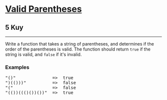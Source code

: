 <h1><a href="https://www.codewars.com/kata/52774a314c2333f0a7000688">Valid Parentheses</a></h1>
<h2>5 Kuy</h2>
<hr>
<p>Write a function that takes a string of parentheses, and determines if the order of the parentheses is valid. 
The function should return <code>true</code> if the string is valid, and <code>false</code> if it's invalid.</p>
<h3>Examples</h3>
<pre>
"()"              =>  true
")(()))"          =>  false
"("               =>  false
"(())((()())())"  =>  true
</pre>